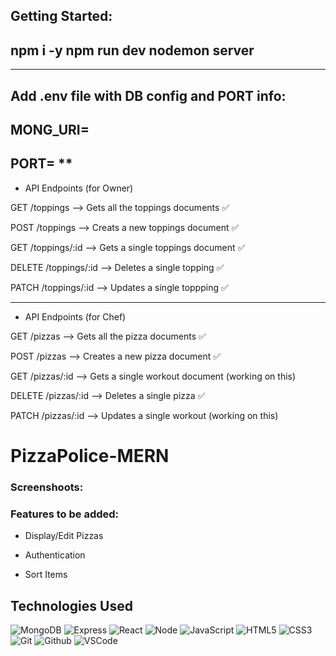 Getting Started:
---
npm i -y
npm run dev
nodemon server
---
---
Add .env file with DB config and PORT info:
-
MONG_URI=
-
PORT=
**
----

- API Endpoints (for Owner)

GET /toppings --> Gets all the toppings documents ✅

POST /toppings --> Creats a new toppings document ✅

GET /toppings/:id --> Gets a single toppings document ✅

DELETE /toppings/:id --> Deletes a single topping ✅

PATCH /toppings/:id --> Updates a single toppping ✅

---

- API Endpoints (for Chef)

GET /pizzas --> Gets all the pizza documents ✅

POST /pizzas --> Creates a new pizza document ✅

GET /pizzas/:id --> Gets a single workout document (working on this)

DELETE /pizzas/:id --> Deletes a single pizza ✅

PATCH /pizzas/:id --> Updates a single workout (working on this)
# PizzaPolice-MERN

### Screenshoots:


 

### Features to be added:

- Display/Edit Pizzas

- Authentication

- Sort Items


## Technologies Used

![MongoDB](https://img.shields.io/badge/-MongoDB-333?style=flat&logo=mongodb)
![Express](https://img.shields.io/badge/-Express-333?style=flat&logo=express)
![React](https://img.shields.io/badge/-React-333?style=flat&logo=react) 
![Node](https://img.shields.io/badge/-Node.js-333?style=flat&logo=node.js)
![JavaScript](https://img.shields.io/badge/-JavaScript-333?style=flat&logo=javascript) 
![HTML5](https://img.shields.io/badge/-HTML5-333?style=flat&logo=html5)
![CSS3](https://img.shields.io/badge/-CSS-333?style=flat&logo=css3)
![Git](https://img.shields.io/badge/-Git-333?style=flat&logo=git)
![Github](https://img.shields.io/badge/-GitHub-333?style=flat&logo=github)
![VSCode](https://img.shields.io/badge/-VS_Code-333?style=flat&logo=visualstudio)

